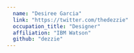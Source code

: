 ```yaml
---
  name: "Desiree Garcia"
  link: "https://twitter.com/thedezzie"
  occupation_title: "Designer"
  affiliation: "IBM Watson"
  github: "dezzie"
---
```

